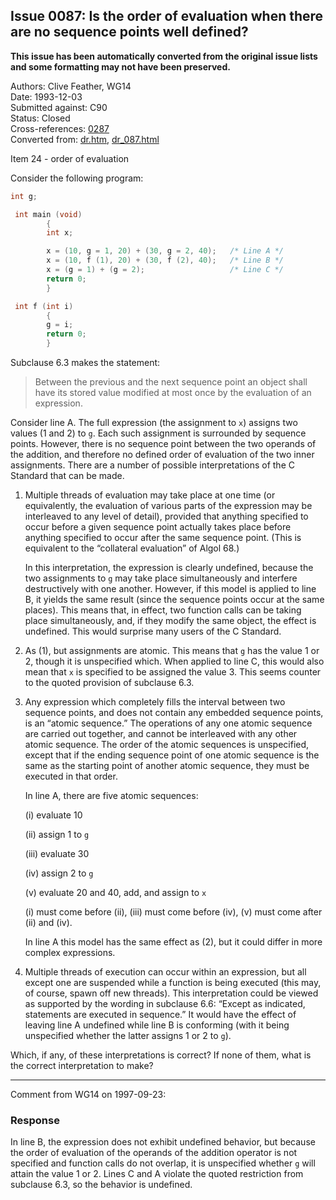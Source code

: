 ## Issue 0087: Is the order of evaluation when there are no sequence points well defined?

**This issue has been automatically converted from the original issue lists and some formatting may not have been preserved.**

Authors: Clive Feather, WG14  
Date: 1993-12-03  
Submitted against: C90  
Status: Closed  
Cross-references: [0287](../c99/issue0287.md)  
Converted from: [dr.htm](https://www.open-std.org/jtc1/sc22/wg14/www/docs/dr.htm), [dr_087.html](https://www.open-std.org/jtc1/sc22/wg14/www/docs/dr_087.html)

Item 24 \- order of evaluation

Consider the following program:

```c
int g;

 int main (void)
        {
        int x;

        x = (10, g = 1, 20) + (30, g = 2, 40);   /* Line A */
        x = (10, f (1), 20) + (30, f (2), 40);   /* Line B */
        x = (g = 1) + (g = 2);                   /* Line C */
        return 0;
        }

 int f (int i)
        {
        g = i;
        return 0;
        }
```

Subclause 6.3 makes the statement:

> Between the previous and the next sequence point an object shall have its stored
> value modified at most once by the evaluation of an expression.

Consider line A. The full expression (the assignment to `x`) assigns two values
(1 and 2\) to `g`. Each such assignment is surrounded by sequence points.
However, there is no sequence point between the two operands of the addition,
and therefore no defined order of evaluation of the two inner assignments. There
are a number of possible interpretations of the C Standard that can be made.

1. Multiple threads of evaluation may take place at one time (or equivalently, the evaluation of various parts of the expression may be interleaved to any level of detail), provided that anything specified to occur before a given sequence point actually takes place before anything specified to occur after the same sequence point. (This is equivalent to the “collateral evaluation” of Algol 68.)

   In this interpretation, the expression is clearly undefined, because the two
   assignments to `g` may take place simultaneously and interfere destructively
   with one another. However, if this model is applied to line B, it yields the
   same result (since the sequence points occur at the same places). This means
   that, in effect, two function calls can be taking place simultaneously, and, if
   they modify the same object, the effect is undefined. This would surprise many
   users of the C Standard.
2. As (1), but assignments are atomic. This means that `g` has the value 1 or 2, though it is unspecified which. When applied to line C, this would also mean that `x` is specified to be assigned the value 3\. This seems counter to the quoted provision of subclause 6.3.
3. Any expression which completely fills the interval between two sequence points, and does not contain any embedded sequence points, is an “atomic sequence.” The operations of any one atomic sequence are carried out together, and cannot be interleaved with any other atomic sequence. The order of the atomic sequences is unspecified, except that if the ending sequence point of one atomic sequence is the same as the starting point of another atomic sequence, they must be executed in that order.

   In line A, there are five atomic sequences:

   (i) evaluate 10

   (ii) assign 1 to `g`

   (iii) evaluate 30

   (iv) assign 2 to `g`

   (v) evaluate 20 and 40, add, and assign to `x`

   (i) must come before (ii), (iii) must come before (iv), (v) must come after (ii)
   and (iv).

   In line A this model has the same effect as (2), but it could differ in more
   complex expressions.
4. Multiple threads of execution can occur within an expression, but all except one are suspended while a function is being executed (this may, of course, spawn off new threads). This interpretation could be viewed as supported by the wording in subclause 6.6: “Except as indicated, statements are executed in sequence.” It would have the effect of leaving line A undefined while line B is conforming (with it being unspecified whether the latter assigns 1 or 2 to `g`).

Which, if any, of these interpretations is correct? If none of them, what is the
correct interpretation to make?

---

Comment from WG14 on 1997-09-23:

### Response

In line B, the expression does not exhibit undefined behavior, but because the
order of evaluation of the operands of the addition operator is not specified
and function calls do not overlap, it is unspecified whether `g` will attain the
value 1 or 2\. Lines C and A violate the quoted restriction from subclause 6.3,
so the behavior is undefined.
